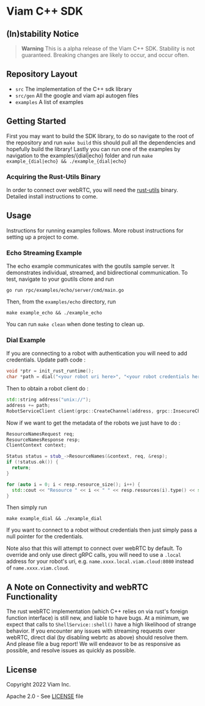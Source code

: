 # Viam C++ SDK

## (In)stability Notice

> **Warning**
> This is a alpha release of the Viam C++ SDK. Stability is not guaranteed. Breaking changes are likely to occur, and occur often.

## Repository Layout
- `src` The implementation of the C++ sdk library
- `src/gen` All the google and viam api autogen files
- `examples` A list of examples

## Getting Started
First you may want to build the SDK library, to do so navigate to the root of the repository and run `make build` this should pull all the dependencies and hopefully build the library!
Lastly you can run one of the examples by navigation to the examples/{dial|echo} folder and run `make example_{dial|echo} && ./example_{dial|echo}`

### Acquiring the Rust-Utils Binary
In order to connect over webRTC, you will need the [rust-utils](https://github.com/viamrobotics/rust-utils) binary. Detailed install instructions to come.

## Usage
Instructions for running examples follows. More robust instructions for setting up a project to come.

### Echo Streaming Example
The echo example communicates with the goutils sample server. It demonstrates individual, streamed, and bidirectional communication. To test, navigate to your goutils clone and run

``` shell
go run rpc/examples/echo/server/cmd/main.go
```

Then, from the `examples/echo` directory, run 

``` shell
make example_echo && ./example_echo
```

You can run `make clean` when done testing to clean up.

### Dial Example

If you are connecting to a robot with authentication you will need to add credentials. Update path code :

``` c++
void *ptr = init_rust_runtime();
char *path = dial("<your robot uri here>", "<your robot credentials here>", false, ptr);
```

Then to obtain a robot client do :

``` c++
std::string address("unix://");
address += path;
RobotServiceClient client(grpc::CreateChannel(address, grpc::InsecureChannelCredentials()));
```

Now if we want to get the metadata of the robots we just have to do :

``` c++
ResourceNamesRequest req;
ResourceNamesResponse resp;
ClientContext context;

Status status = stub_->ResourceNames(&context, req, &resp);
if (!status.ok()) {
  return;
}

for (auto i = 0; i < resp.resource_size(); i++) {
  std::cout << "Resource " << i << " " << resp.resources(i).type() << std::endl;
}
```

Then simply run

``` shell
make example_dial && ./example_dial
```

If you want to connect to a robot without credentials then just simply pass a null pointer for the credentials.

Note also that this will attempt to connect over webRTC by default. To override and only use direct gRPC calls, you will need to use a `.local` address for your robot's uri, e.g. `name.xxxx.local.viam.cloud:8080` instead of `name.xxxx.viam.cloud`.

## A Note on Connectivity and webRTC Functionality

The rust webRTC implementation (which C++ relies on via rust's foreign function interface) is still new, and liable to have bugs. At a minimum, we expect that calls to `ShellService::shell()` have a high likelihood of strange behavior. If you encounter any issues with streaming requests over webRTC, direct dial (by disabling webrtc as above) should resolve them. And please file a bug report! We will endeavor to be as responsive as possible, and resolve issues as quickly as possible.

## License 
Copyright 2022 Viam Inc.

Apache 2.0 - See [LICENSE](https://github.com/viamrobotics/viam-cpp-sdk/blob/main/LICENSE) file
